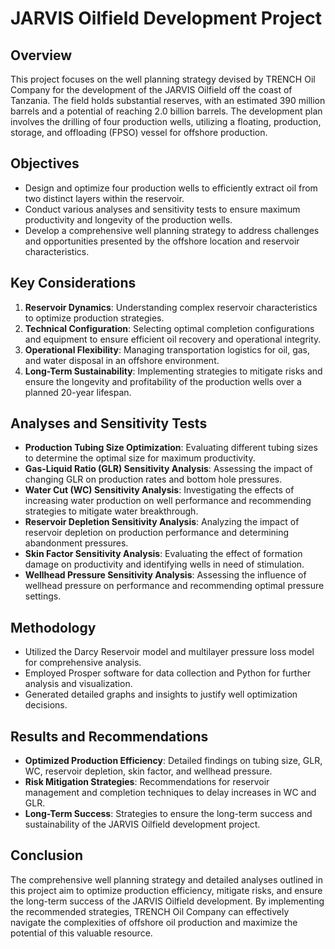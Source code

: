# JARVIS Oilfield Development Project

## Overview

This project focuses on the well planning strategy devised by TRENCH Oil Company for the development of the JARVIS Oilfield off the coast of Tanzania. The field holds substantial reserves, with an estimated 390 million barrels and a potential of reaching 2.0 billion barrels. The development plan involves the drilling of four production wells, utilizing a floating, production, storage, and offloading (FPSO) vessel for offshore production.

## Objectives

- Design and optimize four production wells to efficiently extract oil from two distinct layers within the reservoir.
- Conduct various analyses and sensitivity tests to ensure maximum productivity and longevity of the production wells.
- Develop a comprehensive well planning strategy to address challenges and opportunities presented by the offshore location and reservoir characteristics.

## Key Considerations

1. **Reservoir Dynamics**: Understanding complex reservoir characteristics to optimize production strategies.
2. **Technical Configuration**: Selecting optimal completion configurations and equipment to ensure efficient oil recovery and operational integrity.
3. **Operational Flexibility**: Managing transportation logistics for oil, gas, and water disposal in an offshore environment.
4. **Long-Term Sustainability**: Implementing strategies to mitigate risks and ensure the longevity and profitability of the production wells over a planned 20-year lifespan.

## Analyses and Sensitivity Tests

- **Production Tubing Size Optimization**: Evaluating different tubing sizes to determine the optimal size for maximum productivity.
- **Gas-Liquid Ratio (GLR) Sensitivity Analysis**: Assessing the impact of changing GLR on production rates and bottom hole pressures.
- **Water Cut (WC) Sensitivity Analysis**: Investigating the effects of increasing water production on well performance and recommending strategies to mitigate water breakthrough.
- **Reservoir Depletion Sensitivity Analysis**: Analyzing the impact of reservoir depletion on production performance and determining abandonment pressures.
- **Skin Factor Sensitivity Analysis**: Evaluating the effect of formation damage on productivity and identifying wells in need of stimulation.
- **Wellhead Pressure Sensitivity Analysis**: Assessing the influence of wellhead pressure on performance and recommending optimal pressure settings.

## Methodology

- Utilized the Darcy Reservoir model and multilayer pressure loss model for comprehensive analysis.
- Employed Prosper software for data collection and Python for further analysis and visualization.
- Generated detailed graphs and insights to justify well optimization decisions.

## Results and Recommendations

- **Optimized Production Efficiency**: Detailed findings on tubing size, GLR, WC, reservoir depletion, skin factor, and wellhead pressure.
- **Risk Mitigation Strategies**: Recommendations for reservoir management and completion techniques to delay increases in WC and GLR.
- **Long-Term Success**: Strategies to ensure the long-term success and sustainability of the JARVIS Oilfield development project.

## Conclusion

The comprehensive well planning strategy and detailed analyses outlined in this project aim to optimize production efficiency, mitigate risks, and ensure the long-term success of the JARVIS Oilfield development. By implementing the recommended strategies, TRENCH Oil Company can effectively navigate the complexities of offshore oil production and maximize the potential of this valuable resource.
